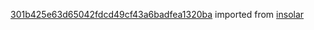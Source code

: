 [301b425e63d65042fdcd49cf43a6badfea1320ba](https://github.com/insolar/insolar/commit/301b425e63d65042fdcd49cf43a6badfea1320ba) imported from [insolar](https://github.com/insolar/insolar)
